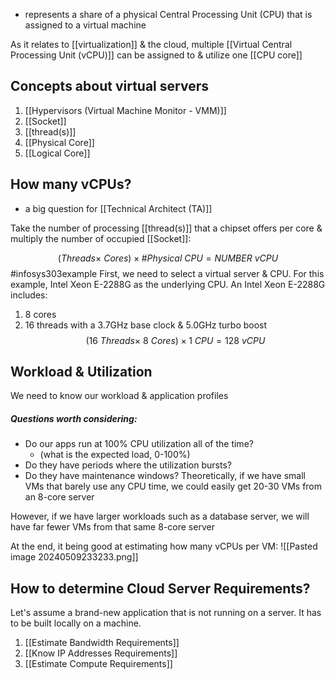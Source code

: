 - represents a share of a physical Central Processing Unit (CPU) that is assigned to a virtual machine

As it relates to [[virtualization]] & the cloud, multiple [[Virtual Central Processing Unit (vCPU)]] can be assigned to & utilize one [[CPU core]]
## Concepts about virtual servers
1. [[Hypervisors (Virtual Machine Monitor - VMM)]]
2. [[Socket]]
3. [[thread(s)]]
4. [[Physical Core]]
5. [[Logical Core]]
## How many vCPUs?
- a big question for [[Technical Architect (TA)]]

Take the number of processing [[thread(s)]] that a chipset offers per core & multiply the number of occupied [[Socket]]:

$$(Threads \times \ Cores)\times \#Physical\ CPU = NUMBER\ vCPU$$
#infosys303example First, we need to select a virtual server & CPU. For this example, Intel Xeon E-2288G as the underlying CPU. 
An Intel Xeon E-2288G includes:
1. 8 cores
2. 16 threads 
with a 3.7GHz base clock & 5.0GHz turbo boost
$$(16\ Threads\times \ 8\ Cores)\times 1\ CPU = 128\ vCPU$$
## Workload & Utilization
We need to know our workload & application profiles
##### Questions worth considering:
- Do our apps run at 100% CPU utilization all of the time?
	- (what is the expected load, 0-100%)
- Do they have periods where the utilization bursts?
- Do they have maintenance windows?
Theoretically, if we have small VMs that barely use any CPU time, we could easily get 20-30 VMs from an 8-core server

However, if we have larger workloads such as a database server, we will have far fewer VMs from that same 8-core server

At the end, it being good at estimating how many vCPUs per VM:
![[Pasted image 20240509233233.png]]
## How to determine Cloud Server Requirements?
Let's assume a brand-new application that is not running on a server. It has to be built locally on a machine.
1. [[Estimate Bandwidth Requirements]]
2. [[Know IP Addresses Requirements]]
3. [[Estimate Compute Requirements]]